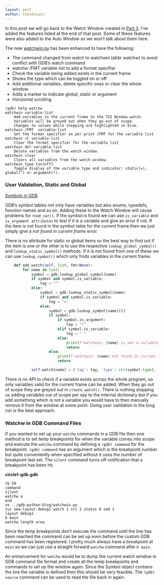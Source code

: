 ```yaml
---
layout: post
author: StevenLwcz
---
```


In this post we will go back to the Watch Window created in [Part 3](https://stevenlwcz.github.io/2022/03/06/The-Gdb-Python-API-For-Tui-Windows-Part-3.html). I’ve added the features listed at the end of that post. Some of these features were also added to the Auto Window so we won’t talk about them here.

The new [watchwin.py](https://github.com/StevenLwcz/gdb-python-blog/blob/dev/watchwin.py) has been enhanced to have the following:

- The command changed from watch to watchwin (abbr watchw) to avoid conflict with GDB’s watch command
- watchw /FMT variable-list to add a format specifier
- Check the variable being added exists in the current frame
- Shows the type which can be toggled on or off
- Add additional variables, delete specific ones or clear the whole window.
- Adds a marker to indicate global, static or argument
- Horizontal scrolling

```
(gdb) help watchw
watchwin variable-list
    Add variables in the current frame to the TUI Window watch.
    Variables will be greyed out when they go out of scope.
    Changes to values while stepping are highlighted in blue.
watchwin /FMT  variable-list
    Set the format specifier as per print /FMT for the variable list
watchwin /C variable-list
    Clear the format specifier for the variable list
watchwin del variable-list
    Delete variables from the watch window.
watchwin clear
    Clears all variables from the watch window.
watchwin type [on|off]
    Toggle display of the variable type and indicator: static(=), global(^) or argument(*).

```

### User Validation, Static and Global

[Symbols in GDB](https://sourceware.org/gdb/onlinedocs/gdb/Symbols-In-Python.html)

GDB’s symbol tables not only have variables but also enums, typedefs, function names and so on. Adding these to the Watch Window will cause problems for `read_var()`. If the symbol is found we can use `is_variable` and `is_argument attributes` to test if it is a variable and give an error if not. If the item is not found in the symbol table for the current frame then we just simply give a *not found in current frame* error.

There is no attribute for static or global items so the best way to find out if the item is one or the other is to use the respective `lookup_global_symbol()` and `lookup_static_symbol()` methods. If it is not found from one of these we can use `lookup_symbol()` which only finds variables in the current frame.

```python
    def add_watch(self, list, fmt=None):
        for name in list:
            symbol = gdb.lookup_global_symbol(name)
            if symbol and symbol.is_variable:
                tag = "^"
            else:
                symbol = gdb.lookup_static_symbol(name)
                if symbol and symbol.is_variable:
                    tag = "="
                else:
                    symbol = gdb.lookup_symbol(name)[0]
                    if symbol:
                        if symbol.is_argument:
                            tag = "*"
                        elif symbol.is_variable:
                            tag = " "
                        else:
                            print(f'watchwin: {name} is not a variable or argument.')
                            return
                    else:
                        print(f'watchwin: {name} not found in current frame.')
                        return

            self.watch[name] = {'tag': tag, 'type': str(symbol.type), 'fmt': fmt, 'val': None}

```

There is no API to check if a variable exists across the whole program, so only variables valid for the current frame can be added. When they go out of scope they are greyed out in `create_watch()`. There is nothing stopping us adding variables out of scope per say to the internal dictionary but if you add something which is not a variable you would have to then manually remove it from the window at some point. Doing user validation in the long run is the best approach.

### Watchw in GDB Command Files

If you wanted to set up your `watchw` commands in a GDB file then one method is to set temp breakpoints for when the variable comes into scope and execute the `watchw` command by defining a `(gdb) command` for the breakpoint. `(gdb) command` has an argument which is the breakpoint number but quite conveniently when specified without it uses the number of breakpoint last set. The `silent` command turns off notification that a breakpoint has been hit.

**circle1-gdb.gdb**
```
tb 50
command
silent
watchw a
end
so ../gdb-python-blog/watchwin.py
tui new-layout debug1 watch 1 src 2 status 0 cmd 1
layout debug1
b main
watchw length area
```

Since the temp breakpoints don’t execute the command until the line has been reached the command can be set up even before the custom GDB command has been registered. I pretty much always have a breakpoint at `main` so we can just use a straight forward `watchw` command after `b main`.
 
An enhancement for `watchw`  would be to dump the current watch window in GDB command file format and create all the temp breakpoints and commands to set up the window again. Since the Symbol object contains the line the variable is defined then this should be very feasible. The `(gdb) source` command can be used to read the file back in again.

